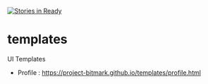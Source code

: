 [![Stories in Ready](https://badge.waffle.io/project-bitmark/templates.png?label=ready&title=Ready)](https://waffle.io/project-bitmark/templates)
# templates
UI Templates

* Profile : https://project-bitmark.github.io/templates/profile.html
